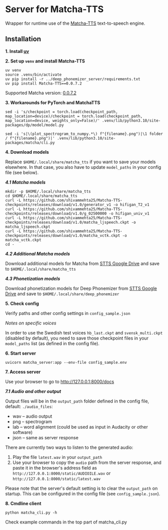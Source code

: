 # Server for Matcha-TTS

Wrapper for runtime use of the [Matcha-TTS](https://github.com/shivammehta25/Matcha-TTS) text-to-speech engine.

## Installation

**1. Install [uv](https://docs.astral.sh/uv/getting-started/installation)**

**2. Set up `venv` and install Matcha-TTS**

```
uv venv
source .venv/bin/activate
uv pip install -r ../deep_phonemizer_server/requirements.txt	
uv pip install Matcha-TTS==0.0.7.2
```

Supported Matcha version: [0.0.7.2](https://pypi.org/project/matcha-tts/0.0.7.2)

**3. Workarounds for PyTorch and MatchaTTS**

```
sed -i 's/checkpoint = torch.load(checkpoint_path, map_location=device)/checkpoint = torch.load(checkpoint_path, map_location=device, weights_only=False)/' .venv/lib/python3.10/site-packages/dp/model/model.py

sed -i 's|\(plot_spectrogram_to_numpy.*\) f"{filename}.png")|\1 folder / f"{filename}.png")|' .venv/lib/python3.10/site-packages/matcha/cli.py

```

**4. Download models**

Replace `$HOME/.local/share/matcha_tts` if you want to save your models elsewhere. In that case, you also have to update `model_paths` in your config file (see below).

___4.1 Matcha models___

```
mkdir -p $HOME/.local/share/matcha_tts
cd $HOME/.local/share/matcha_tts
curl -L https://github.com/shivammehta25/Matcha-TTS-checkpoints/releases/download/v1.0/generator_v1 -o hifigan_T2_v1
curl -L https://github.com/shivammehta25/Matcha-TTS-checkpoints/releases/download/v1.0/g_02500000 -o hifigan_univ_v1
curl -L https://github.com/shivammehta25/Matcha-TTS-checkpoints/releases/download/v1.0/matcha_ljspeech.ckpt -o matcha_ljspeech.ckpt
curl -L https://github.com/shivammehta25/Matcha-TTS-checkpoints/releases/download/v1.0/matcha_vctk.ckpt -o matcha_vctk.ckpt
cd -
```

___4.2 Additional Matcha models___

Download additional models for Matcha from [STTS Google Drive](https://drive.google.com/drive/folders/1g8tw6tKBd32gcgHbPSTPg5b8dFhQ8SOP?usp=sharing) and save to `$HOME/.local/share/matcha_tts`

___4.3 Phonetization models___

Download phonetization models for Deep Phonemizer from [STTS Google Drive](https://drive.google.com/drive/folders/1XAgg_fu7Ay4eEad0n5WW7m-IX1XKIXNz?usp=sharing) and save to `$HOME/.local/share/deep_phonemizer`

**5. Check config**

Verify paths and other config settings in `config_sample.json`

_Notes on specific voices_

In order to use the Swedish test voices `hb_last.ckpt` and `svensk_multi.ckpt` (disabled by default), you need to save those checkpoint files in your `model_paths` list (as defined in the config file).

**6. Start server**

```
uvicorn matcha_server:app --env-file config_sample.env
```


**7. Access server**

Use your browser to go to http://127.0.0.1:8000/docs

___7.1 Audio and other output___

Output files will be in the `output_path` folder defined in the config file, default: `./audio_files`:

* wav – audio output
* png – spectrogram
* lab – word alignment (could be used as input in Audacity or other software)
* json – same as server response

There are currently two ways to listen to the generated audio:

1. Play the file `latest.wav` in your `output_path`
2. Use your browser to copy the `audio` path from the server response, and paste it in the browser's address field as `http://127.0.0.1:8000/static/AUDIOILE.wav` or `http://127.0.0.1:8000/static/latest.wav`

Please note that the server's default setting is to clear the `output_path` on startup. This can be configured in the config file (see `config_sample.json`).


**8. Cmdline client**

`python matcha_cli.py -h`

Check example commands in the top part of matcha_cli.py

<!--
--------

# Vendoring dependencies (experimental)

**2a. Set up `venv` and install Matcha-TTS**

```
uv venv
source .venv/bin/activate
uv pip install Matcha-TTS --prefix vendor
uv pip install uvicorn dotenv
```

**2b. Add imports to matcha_server.py**

```
parent_dir = os.path.abspath(os.path.dirname(__file__))
vendor_dir = os.path.join(parent_dir, 'vendor/lib/python3.10/site-packages')
sys.path.append(vendor_dir)
```
-->
